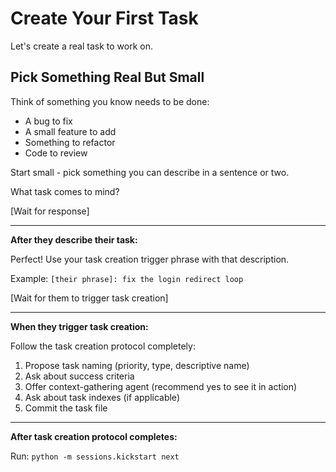 # Create Your First Task

Let's create a real task to work on.

## Pick Something Real But Small

Think of something you know needs to be done:
- A bug to fix
- A small feature to add
- Something to refactor
- Code to review

Start small - pick something you can describe in a sentence or two.

What task comes to mind?

[Wait for response]

---

**After they describe their task:**

Perfect! Use your task creation trigger phrase with that description.

Example: `[their phrase]: fix the login redirect loop`

[Wait for them to trigger task creation]

---

**When they trigger task creation:**

Follow the task creation protocol completely:

1. Propose task naming (priority, type, descriptive name)
2. Ask about success criteria
3. Offer context-gathering agent (recommend yes to see it in action)
4. Ask about task indexes (if applicable)
5. Commit the task file

---

**After task creation protocol completes:**

Run: `python -m sessions.kickstart next`
